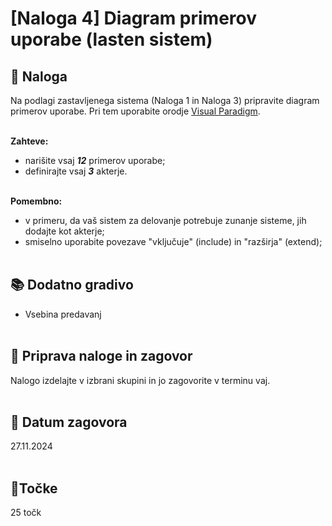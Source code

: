 # [Naloga 4] Diagram primerov uporabe (lasten sistem)

## 📑 Naloga 

Na podlagi zastavljenega sistema (Naloga 1 in Naloga 3) pripravite diagram primerov uporabe. Pri tem uporabite orodje [Visual Paradigm](https://www.visual-paradigm.com/).<br/><br/>

**Zahteve:** 
- narišite vsaj ***12*** primerov uporabe;
- definirajte vsaj ***3*** akterje.
 <br/><br/>

**Pomembno:**
- v primeru, da vaš sistem za delovanje potrebuje zunanje sisteme, jih dodajte kot akterje;
- smiselno uporabite povezave "vključuje" (include) in "razširja" (extend);
<br/><br/>




## 📚 Dodatno gradivo
- Vsebina predavanj<br/><br/>


## 📨 Priprava naloge in zagovor
Nalogo izdelajte v izbrani skupini in jo zagovorite v terminu vaj.<br/><br/>


## 📅 Datum zagovora
27.11.2024<br/><br/>


## 🎯Točke
25 točk
